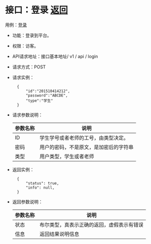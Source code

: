 # 接口：登录 [返回](https://github.com/lk357293221/is_analysis/blob/master/test6/README.md)

用例：[登录](https://github.com/lk357293221/is_analysis/blob/master/test6/%E7%94%A8%E4%BE%8B/%E7%99%BB%E5%BD%95.md)

- 功能：登录到平台。

- 权限：访客。

- API请求地址：接口基本地址/ v1 / api / login

- 请求方式：POST

- 请求实例：

  ```
    {
        "id":"201510414212",
        "password":"ABCDE",
        "type":"学生"
    }
  ```

- 请求参数说明：

  | 参数名称 | 说明                                   |
  | -------- | -------------------------------------- |
  | ID       | 学生学号或者老师的工号，由类型决定。   |
  | 密码     | 用户的密码，不是原文，是加密后的字符串 |
  | 类型     | 用户类型，学生或者老师                 |

- 返回实例：

  ```
    { 
        "status": true,
        "info": null,    
    }
  ```

- 返回参数说明：

  | 参数名称 | 说明                                       |
  | -------- | ------------------------------------------ |
  | 状态     | 布尔类型，真表示正确的返回，虚假表示有错误 |
  | 信息     | 返回结果说明信息                           |